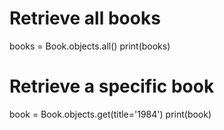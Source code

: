 # Retrieve all books
books = Book.objects.all()
print(books)

# Retrieve a specific book
book = Book.objects.get(title='1984')
print(book)
